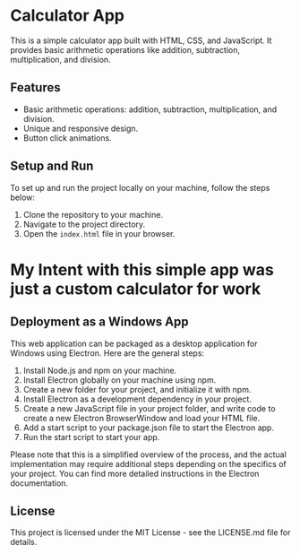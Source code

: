 # Calculator App

This is a simple calculator app built with HTML, CSS, and JavaScript. It provides basic arithmetic operations like addition, subtraction, multiplication, and division.

## Features

- Basic arithmetic operations: addition, subtraction, multiplication, and division.
- Unique and responsive design.
- Button click animations.

## Setup and Run

To set up and run the project locally on your machine, follow the steps below:

1. Clone the repository to your machine.
2. Navigate to the project directory.
3. Open the `index.html` file in your browser.

# My Intent with this simple app was just a custom calculator for work
## Deployment as a Windows App

This web application can be packaged as a desktop application for Windows using Electron. Here are the general steps:

1. Install Node.js and npm on your machine.
2. Install Electron globally on your machine using npm.
3. Create a new folder for your project, and initialize it with npm.
4. Install Electron as a development dependency in your project.
5. Create a new JavaScript file in your project folder, and write code to create a new Electron BrowserWindow and load your HTML file.
6. Add a start script to your package.json file to start the Electron app.
7. Run the start script to start your app.

Please note that this is a simplified overview of the process, and the actual implementation may require additional steps depending on the specifics of your project. You can find more detailed instructions in the Electron documentation.

## License

This project is licensed under the MIT License - see the LICENSE.md file for details.
